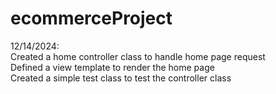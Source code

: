 # ecommerceProject

12/14/2024: </br>
Created a home controller class to handle home page request </br>
Defined a view template to render the home page </br>
Created a simple test class to test the controller class


